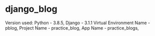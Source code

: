 # django_blog

Version used:
  Python - 3.8.5,
  Django - 3.1.1
Virtual Environment Name - pblog,
Project Name - practice_blog,
App Name - practice_blogs,
   


